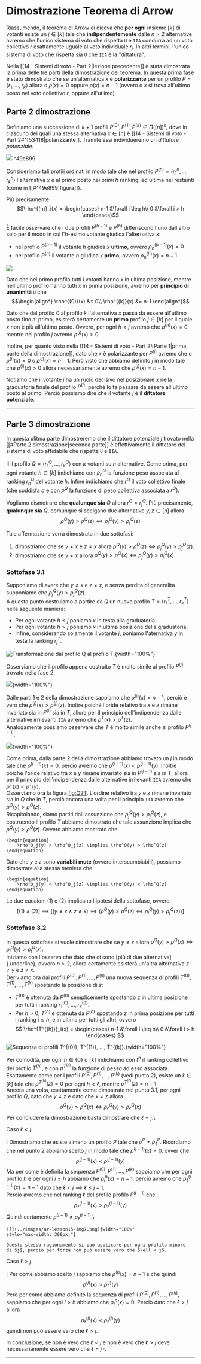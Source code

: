 # Dimostrazione Teorema di Arrow
Riassumendo, il teorema di Arrow ci diceva che **per ogni** insieme $\left[ k \right]$ di votanti esiste un $j \in \left[ k \right]$ tale che **indipendentemente** dalle $n > 2$ alternative avremo che l'unico sistema di voto che rispetta `U` e `IIA` condurrà ad un voto collettivo $r$ esattamente uguale al voto individuale $r_j$.
In altri termini, l'unico sistema di voto che rispetta sia `U` che `IIA` è la "dittatura".

Nella [[14 - Sistemi di voto - Part 2|lezione precedente]] è stata dimostrata la prima delle tre parti della dimostrazione del teorema.
In questa prima fase è stato dimostrato che se un'alternatica $x$ è **polarizzante** per un profilo $P = \langle r_1, ..., r_k \rangle$ allora o $\rho(x) = 0$ oppure
$\rho(x) = n-1$ (ovvero o $x$ si trova all'ultimo posto nel voto collettivo $r$, oppure all'utlimo).

## Parte 2 dimostrazione
Definiamo una successione di $k+1$ profili $P^{(0)}, P^{(1)}, P^{(k)} \in \Pi(\left[ n \right])^k$, dove in ciascuno dei quali una stessa alternativa $x \in \left[ n \right]$ è [[14 - Sistemi di voto - Part 2#^f53418|polarizzante]].
Tramite essi individueremo un *dittatore potenziale*.

![](ar-lesson15-img1.png) ^49e899

Consideriamo tali profili ordinati in modo tale che nel profilo $P^{(h)} = \langle r^h_1, ..., r^h_k \rangle$ l'alternativa $x$ è al primo posto nei primi $h$ ranking, ed ultima nei restainti (come in [[#^49e899|figura]]).

Più precisamente
$$\rho^{(h)}_i(x) = \begin{cases}
n-1 &\forall i \leq h\\
0   &\forall i > h
\end{cases}$$

È facile osservare che i due profili $P^{(h-1)}$ e $P^{(h)}$ differiscono l\'uno dall\'altro solo per il modo in cui l'$h$-esimo votante giudica l'alternativa $x$:

- nel profilo $P^{(h-1)}$ il votante $h$ giudica $x$ **ultimo**, ovvero $\rho^{(h-1)}_h(x) = 0$
- nel profilo $P^{(h)}$ il votante $h$ giudica $x$ **primo**, ovvero $\rho^{(h)}_h(x) = n-1$

![](ar-lesson15-img2.png)

Dato che nel primo profilo tutti i votanti hanno $x$ in ultima posizione, mentre nell'ultimo profilo hanno tutti $x$ in prima posizione, avremo per **principio di unanimità** `U` che
$$\begin{align*}
\rho^{(0)}(x) &= 0\\
\rho^{(k)}(x) &= n-1
\end{align*}$$

Dato che dal profilo 0 al profilo $k$ l\'alternativa $x$ passa da essere all'utlimo posto fino al primo, esisterà certamente un **primo** profilo $j \in \left[ k \right]$ per il quale $x$ non è più all'ultimo posto.
Ovvero, per ogni $h < j$ avremo che $\rho^{(h)}(x) = 0$ mentre nel profilo $j$ avremo $\rho^{(j)}(x) > 0$.

Inoltre, per quanto visto nella [[14 - Sistemi di voto - Part 2#Parte 1|prima parte della dimostrazione]], dato che $x$ è polarizzante per $P^{(j)}$ avremo che o $\rho^{(j)}(x) = 0$ o $\rho^{(j)}(x) = n-1$.
Però visto che abbiamo definito $j$ in modo tale che $\rho^{(j)}(x) > 0$ allora necessariamente avremo che $\rho^{(j)}(x) = n-1$.

Notiamo che il votante $j$ ha un ruolo decisivo nel posizionare $x$ nella graduatoria finale del profilo $P^{(j)}$, perché lo fa passare da essere all'ultimo posto al primo.
Perciò possiamo dire che il votante $j$ è il **dittatore potenziale**.

------------------------------
## Parte 3 dimostrazione
In questa ulitma parte dimostreremo che il dittatore potenziale $j$ trovato nella [[#Parte 2 dimostrazione|seconda parte]] è effettivamente il dittatore del sistema di voto affidabile che rispetta `U` e `IIA`.

Il il profilo $Q = \langle r^Q_1, ..., r^Q_k \rangle$ con $k$ votanti su $n$ alternative.
Come prima, per ogni votante $h \in \left[ k \right]$ indichiamo con $\rho^Q_h$ la funzione peso associata al ranking $r^Q_h$ del votante $h$. Infine indichiamo che $r^Q$ il voto collettivo finale (che soddisfa $\sigma$ e con $\rho^Q$ la funzione di peso collettiva associata a $r^Q$).

Vogliamo dismotrare che **qualunque sia** $Q$ allora $r^Q = r^Q_j$.
Più precisamente, **qualunque sia** $Q$, comunque si scelgano due alternative $y,z \in \left[ n \right]$ allora
$$\rho^Q(y) > \rho^Q(z) \iff \rho^Q_j(y) > \rho^Q_j(z)$$

Tale affermazione verrà dimostrata in due sottofasi:
1. dimostriamo che se $y \neq x$ e $z \neq x$ allora $\rho^Q(y) > \rho^Q(z) \iff \rho^Q_j(y) > \rho^Q_j(z)$.
2. dimostriamo che se $y \neq x$ allora $\rho^Q(y) > \rho^Q(x) \iff \rho^Q_j(y) > \rho^Q_j(x)$.

### Sottofase 3.1
Supponiamo di avere che $y \neq x$ e $z \neq x$, e senza perdita di
generalità supponiamo che $\rho^Q_j(y) > \rho^Q_j(z)$.\
A questo punto costruiamo a partire da $Q$ un nuovo profilo
$T = \langle r^T_1, ..., r^T_k \rangle$ nella seguente maniera:

-   Per ogni votante $h \leq j$ poniamo $x$ in testa alla graduatoria.
-   Per ogni votante $h > j$ poniamo $x$ in ultima posizione della
    graduatoria.
-   Infine, considerando solamente il votante $j$, poniamo l\'aternativa
    $y$ in testa la ranking $r^T_j$.

![Transformazione dal profilo $Q$ al profilo
$T$.](../images/ar-lesson15-img3.png "Q2T"){width="100%"}

Osserviamo che il profilo appena costruito $T$ è molto simile al profilo
$P^{(j)}$ trovato nella fase 2.

![](../images/ar-lesson15-img4.png){width="100%"}

Dalle parti 1 e 2 della dimostrazione sappiamo che
$\rho^{(j)}(x) = n-1$, perciò è vero che
$\rho^{(j)}(x) > \rho^{(j)}(z)$. Inoltre poiché l\'oride relativo tra
$x$ e $z$ rimane invariato sia in $P^{(j)}$ sia in $T$, allora per il
principio dell\'indipendenza dalle alternative irrilevanti `IIA` avremo
che $\rho^{T}(x) > \rho^{T}(z)$.\
Analogamente possiamo osservare che $T$ è molto simile anche al profilo
$P^{(j-1)}$.

![](../images/ar-lesson15-img5.png){width="100%"}

Come prima, dalla parte 2 della dimostrazione abbiamo trovato un $j$ in
modo tale che $\rho^{(j-1)}(x) = 0$, perciò avremo che
$\rho^{(j-1)}(x) < \rho^{(j-1)}(y)$. Inoltre poiché l\'oride relativo
tra $x$ e $y$ rimane invariato sia in $P^{(j-1)}$ sia in $T$, allora per
il principio dell\'indipendenza dalle alternative irrilevanti `IIA`
avremo che $\rho^{T}(x) < \rho^{T}(y)$.\
Osserviamo ora la figura [fig:Q2T](fig:Q2T). L\'ordine relativo tra $y$
e $z$ rimane invariato sia in $Q$ che in $T$, perciò ancora una volta
per il principio `IIA` avremo che $\rho^Q(y) > \rho^Q(z)$.\
Ricapitolando, siamo partiti dall\'assunzione che
$\rho^Q_j(y) > \rho^Q_j(z)$, e costruendo il profilo $T$ abbiamo
dimostrato che tale assunzione implica che $\rho^Q(y) > \rho^Q(z)$.
Ovvero abbiamo mostrato che

```{=latex}
\begin{equation}
    \rho^Q_j(y) > \rho^Q_j(z) \implies \rho^Q(y) > \rho^Q(z)
\end{equation}
```
Dato che $y$ e $z$ sono **variabili mute** (ovvero interscambiabili),
possiamo dimostrare alla stessa meniera che

```{=latex}
\begin{equation}
    \rho^Q_j(y) < \rho^Q_j(z) \implies \rho^Q(y) < \rho^Q(z)
\end{equation}
```
Le due euqaioni (1) e (2) implicano l\'ipotesi della sottofase, ovvero
$$
    \left[ (1) \land (2) \right]
    \implies
    \left[ (y \neq x \land z \neq x) \implies (\rho^Q(y) > \rho^Q(z) \iff \rho^Q_j(y) > \rho^Q_j(z)) \right]
    $$

### Sottofase 3.2

In questa sottofase si vuole dimostrare che se $y \neq x$ allora
$\rho^Q(y) > \rho^Q(x) \iff \rho^Q_j(y) > \rho^Q_j(x)$.\
Iniziamo con l\'osserva che dato che ci sono [più di due
alternative]{.underline}, ovvero $n > 2$, allora certamente esisterà
un\'altra alternativa $z \neq y$ e $z \neq x$.\
Deriviamo ora dai profili $P^{(0)}, P^{(1)}, ..., P^{(k)}$ una nuova
sequenza di profili $T^{(0)}, T^{(1)}, ..., T^{(k)}$ spostando la
posizione di $z$:

-   $T^{(0)}$ è ottenuta da $P^{(0)}$ semplicemente spostando $z$ in
    ultima posizione per tutti i ranking $r^{(0)}_1, ..., r^{(0)}_k$.
-   Per $h > 0$, $T^{(h)}$ è ottenuta da $P^{(h)}$ spostando $z$ in
    prima posizione per tutti i ranking $i \leq h$, e in ultima per
    tutti gli altri, ovvero $$
     \rho^{T^{(h)}}_i(x) = \begin{cases}
      n-1 &\forall i \leq h\\
      0   &\forall i > h
    \end{cases}
    $$

![Sequenza di profili
$T^{(0)}, T^{(1)}, ..., T^{(k)}$.](../images/ar-lesson15-img6.png "profiliT"){width="100%"}

Per comodità, per ogni $h \in \lbrace 0 \rbrace \cup \left[ k \right]$
indichiamo con $t^h$ il ranking collettivo del profilo $T^{(h)}$, e con
$\rho^{T^{(h)}}$ la funzione di pesso ad esso associata.\
Esattamente come per i profili $P^{(0)}, P^{(1)}, ..., P^{(k)}$ (vedi
punto 2), esiste un $\ell \in \left[ k \right]$ tale che
$\rho^{T^{(h)}}(z) = 0$ per ogni $h < \ell$, mentre
$\rho^{T^{(\ell)}}(z) = n-1$.\
Ancora una volta, esattamente come dimostrato nel punto 3.1, per ogni
profilo $Q$, dato che $y \neq z$ e dato che $x \neq z$ allora $$
    \rho^Q(y) > \rho^Q(x) \iff \rho^Q_{\ell}(y) > \rho^Q_{\ell}(x)
    $$ Per concludere la dimostrazione basta dimostrare che $\ell = j$.\

Caso $\ell < j$

:   Dimostriamo che esiste almeno un profilo $P$ tale che
    $\rho^P \neq \rho^{P}_{\ell}$. Ricordiamo che nel punto 2 abbiamo
    scelto $j$ in modo tale che $\rho^{(j-1)}(x) = 0$, ovver che $$
     \rho^{(j-1)}(x) < \rho^{(j-1)}(y)
     $$ Ma per come è definita la sequenza
    $P^{(0)}, P^{(1)}, ..., P^{(k)}$ sappiamo che per ogni profilo $h$ e
    per ogni $i \leq h$ abbiamo che $\rho^{h}_i(x) = n-1$, perciò avremo
    che $\rho^{(j-1)}_{\ell}(x) = n-1$ dato che
    $\ell < j \implies \ell \leq j-1$.\
    Perciò avremo che nel ranking $\ell$ del profilo profilo $P^{(j-1)}$
    che $$
     \rho^{(j-1)}_{\ell}(x) > \rho^{(j-1)}_{\ell}(y)
     $$ Quindi certamente $\rho^{(j-1)} \neq \rho^{(j-1)}_{\ell}$.\

    ![](../images/ar-lesson15-img7.png){width="100%"
    style="max-width: 300px;"}

    Questo stesso ragionamento si può applicare per ogni profilo minore
    di $j$, perciò per forza non può essere vero che $\ell < j$.

Caso $\ell > j$

:   Per come abbiamo scelto $j$ sappiamo che $\rho^{(j)}(x) = n-1$ e che
    quindi $$
     \rho^{(j)}(x) > \rho^{(j)}(y)
     $$ Però per come abbiamo definito la sequenza di profili
    $P^{(0)}, P^{(1)}, ..., P^{(k)}$, sappiamo che per ogni $i > h$
    abbiamo che $\rho^{h}_i(x) = 0$. Perciò dato che $\ell > j$ allora
    $$
     \rho^{(j)}_{\ell}(x) < \rho^{(j)}_{\ell}(y)
     $$ quindi non può essere vero che $\ell > j$.

In conclusione, se non è vero che $\ell < j$ e non è vero che $\ell > j$
deve necessariamente essere vero che $\ell = j$ $\square$.

------------------------------------------------------------------------

